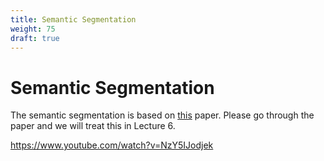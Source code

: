 ```yaml
---
title: Semantic Segmentation
weight: 75
draft: true
---
```


# Semantic Segmentation

The semantic segmentation is based on [this](https://arxiv.org/abs/1411.4038) paper. Please go through the paper and we will treat this in Lecture 6. 

https://www.youtube.com/watch?v=NzY5IJodjek
